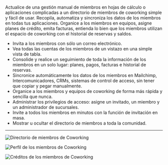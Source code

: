 Actualice de una gestión manual de miembros en hojas de cálculo o aplicaciones complicadas a un directorio de miembros de coworking simple y fácil de usar. Recopila, automatiza y sincroniza los datos de los miembros en todas tus aplicaciones. Organice a los miembros en equipos, asigne planes de crédito, emita facturas, entienda lo bien que los miembros utilizan el espacio de coworking con el historial de reservas y saldos.

- Invita a los miembros con sólo un correo electrónico. 
- Vea todas las cuentas de los miembros de un vistazo en una simple vista de tabla.
- Consolide y realice un seguimiento de toda la información de los miembros en un solo lugar: planes, pagos, facturas e historial de reservas.
- Sincronice automáticamente los datos de los miembros en Mailchimp, Intercomunicadores, CRMs, sistemas de control de acceso, sin tener que copiar y pegar manualmente.
- Organice a los miembros y equipos de coworking de forma más rápida y sencilla que nunca.
- Administrar los privilegios de acceso: asigne un invitado, un miembro y un administrador de sucursales.
- Invite a todos los miembros en minutos con la función de invitación en masa.
- Mostrar u ocultar el directorio de miembros a toda la comunidad.

---

![Directorio de miembros de Coworking](https://s3.ap-northeast-2.amazonaws.com/marketing.feature.andcards.com/directory-members.jpg|height=1080,width=1920)


![Perfil de los miembros de Coworking](https://s3.ap-northeast-2.amazonaws.com/marketing.feature.andcards.com/directory-profile.jpg|height=1080,width=1920)


![Créditos de los miembros de Coworking](https://s3.ap-northeast-2.amazonaws.com/marketing.feature.andcards.com/directory-credits.jpg|height=1080,width=1920)